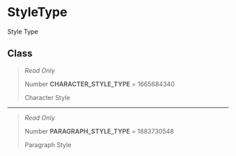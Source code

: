 # StyleType
Style Type

## Class
> *Read Only* 
> 
> Number **CHARACTER_STYLE_TYPE** = 1665684340
> 
> Character Style
*** 
> *Read Only* 
> 
> Number **PARAGRAPH_STYLE_TYPE** = 1883730548
> 
> Paragraph Style

